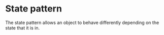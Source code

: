 ﻿# State pattern

The state pattern allows an object to behave differently depending on the state that it is in.